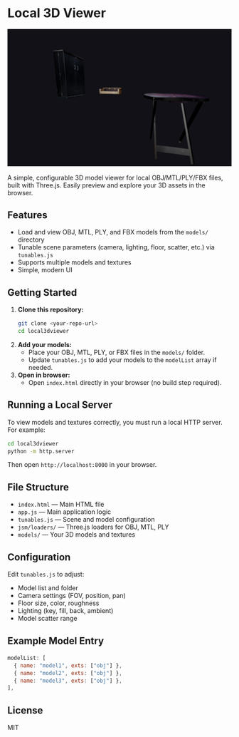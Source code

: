 # Local 3D Viewer

![Screenshot](demo.png)

A simple, configurable 3D model viewer for local OBJ/MTL/PLY/FBX files, built with Three.js. Easily preview and explore your 3D assets in the browser.

## Features
- Load and view OBJ, MTL, PLY, and FBX models from the `models/` directory
- Tunable scene parameters (camera, lighting, floor, scatter, etc.) via `tunables.js`
- Supports multiple models and textures
- Simple, modern UI

## Getting Started

1. **Clone this repository:**
   ```sh
   git clone <your-repo-url>
   cd local3dviewer
   ```
2. **Add your models:**
   - Place your OBJ, MTL, PLY, or FBX files in the `models/` folder.
   - Update `tunables.js` to add your models to the `modelList` array if needed.
3. **Open in browser:**
   - Open `index.html` directly in your browser (no build step required).

## Running a Local Server

To view models and textures correctly, you must run a local HTTP server. For example:

```sh
cd local3dviewer
python -m http.server
```

Then open `http://localhost:8000` in your browser.

## File Structure
- `index.html` — Main HTML file
- `app.js` — Main application logic
- `tunables.js` — Scene and model configuration
- `jsm/loaders/` — Three.js loaders for OBJ, MTL, PLY
- `models/` — Your 3D models and textures

## Configuration
Edit `tunables.js` to adjust:
- Model list and folder
- Camera settings (FOV, position, pan)
- Floor size, color, roughness
- Lighting (key, fill, back, ambient)
- Model scatter range

## Example Model Entry
```js
modelList: [
  { name: "model1", exts: ["obj"] },
  { name: "model2", exts: ["obj"] },
  { name: "model3", exts: ["obj"] },
],
```

## License
MIT
